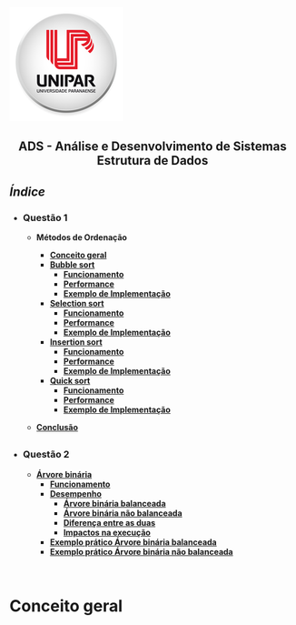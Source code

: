 ![Alt text ](/img/unipar.png "teste") 
<div align='center'><b><h2>ADS - Análise e Desenvolvimento de Sistemas
<b><br>Estrutura de Dados</h2></div>


*<h2>Índice</h2>*

 - <h3>Questão 1</h3>

    - Métodos de Ordenação
	    - [Conceito geral]( divConceito)
	    - [Bubble sort](https://github.com/MatheusFuzi/EstruturadeDados2AARE/blob/master/Ordering%20Methods/Bubble%20Sort.md)
		    - [Funcionamento]()
		    - [Performance]()
		    - [Exemplo de Implementação]()
	    - [Selection sort]()
		    - [Funcionamento]()
		    - [Performance]()
		    - [Exemplo de Implementação]()
	    - [Insertion sort]()
		    - [Funcionamento]()
		    - [Performance]()
		    - [Exemplo de Implementação]()
	    - [Quick sort]()
		    - [Funcionamento]()
		    - [Performance]()
		    - [Exemplo de Implementação]()

	 - [Conclusão]()
	 ##
		 
- <h3>Questão 2</h3>

	 - [Árvore binária]()
		 - [Funcionamento]()
		 - [Desempenho ]()
			 - [Árvore binária balanceada]()
			 - [Árvore binária não balanceada]()
			 - [Diferença entre as duas]()
			 - [Impactos na execução]()
		- [Exemplo prático Árvore binária balanceada]()
		- [Exemplo prático Árvore binária não balanceada]()

<br>


 # <div Conceito>Conceito geral</div>

		  

	  

<!--stackedit_data:
eyJoaXN0b3J5IjpbMTI4NzEwODk0MywtMTYxNTQ5NTI2MywtMT
QwODYyMTI1OSwxNzUwNTM1NzAxLDExODg1MDg3NTksLTExMjgx
MjY2MTUsMTQzMjM3NTQ1OCwxNjczMTE3NDcyLC02MzUwODgwND
QsMTYxOTA4MzM4MiwxNDgyNTUxMTE1LDExNjgxMTY1Miw5OTky
NTg2NTUsLTMzMjQ1NTM2M119
-->